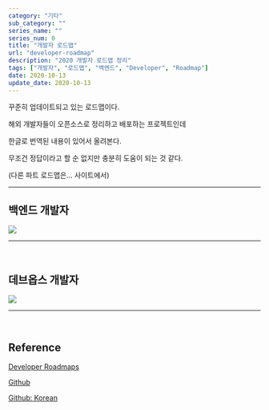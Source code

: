 ```yaml
---
category: "기타"
sub_category: ""
series_name: ""
series_num: 0
title: "개발자 로드맵"
url: "developer-roadmap"
description: "2020 개발자 로드맵 정리"
tags: ["개발자", "로드맵", "백엔드", "Developer", "Roadmap"]
date: 2020-10-13
update_date: 2020-10-13
---
```


꾸준히 업데이트되고 있는 로드맵이다.

해외 개발자들이 오픈소스로 정리하고 배포하는 프로젝트인데

한글로 번역된 내용이 있어서 올려본다.

무조건 정답이라고 할 순 없지만 충분히 도움이 되는 것 같다.

(다른 파트 로드맵은... 사이트에서)

***

## 백엔드 개발자

![](https://www.notion.so/image/https%3A%2F%2Fs3-us-west-2.amazonaws.com%2Fsecure.notion-static.com%2F3cbda823-4f9f-4d3a-8304-a8d7bfd79a63%2F120199163_197891628366431_5660893118453603052_o.jpg?table=block&id=31b89e99-f48d-4e15-a2ae-3b2ca06b8043&width=2950&userId=038a9d8a-4e75-4deb-a374-ed6ff93980c6&cache=v2)

***

<br>

## 데브옵스 개발자

![](https://www.notion.so/image/https%3A%2F%2Fs3-us-west-2.amazonaws.com%2Fsecure.notion-static.com%2F2cdebbc5-36b1-4c1e-8acf-5d1ae87fef69%2F120289515_197891651699762_5766344256591660931_o.jpg?table=block&id=faf2e525-1382-4990-a8c3-93457e71551e&width=2950&userId=038a9d8a-4e75-4deb-a374-ed6ff93980c6&cache=v2)

*** 

<br>

## Reference

<span class="reference">

[Developer Roadmaps](https://roadmap.sh/)

[Github](https://github.com/kamranahmedse/developer-roadmap)

[Github: Korean](https://github.com/devJang/developer-roadmap)

</span>
